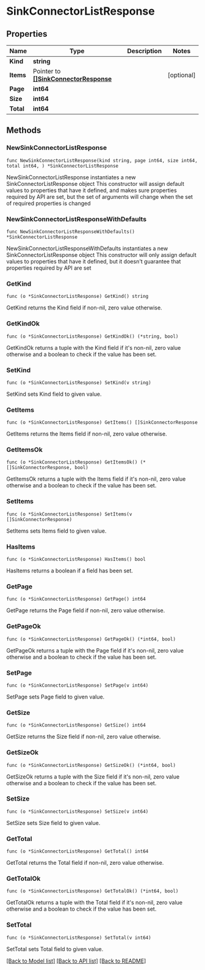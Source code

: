 # SinkConnectorListResponse

## Properties

Name | Type | Description | Notes
------------ | ------------- | ------------- | -------------
**Kind** | **string** |  | 
**Items** | Pointer to [**[]SinkConnectorResponse**](SinkConnectorResponse.md) |  | [optional] 
**Page** | **int64** |  | 
**Size** | **int64** |  | 
**Total** | **int64** |  | 

## Methods

### NewSinkConnectorListResponse

`func NewSinkConnectorListResponse(kind string, page int64, size int64, total int64, ) *SinkConnectorListResponse`

NewSinkConnectorListResponse instantiates a new SinkConnectorListResponse object
This constructor will assign default values to properties that have it defined,
and makes sure properties required by API are set, but the set of arguments
will change when the set of required properties is changed

### NewSinkConnectorListResponseWithDefaults

`func NewSinkConnectorListResponseWithDefaults() *SinkConnectorListResponse`

NewSinkConnectorListResponseWithDefaults instantiates a new SinkConnectorListResponse object
This constructor will only assign default values to properties that have it defined,
but it doesn't guarantee that properties required by API are set

### GetKind

`func (o *SinkConnectorListResponse) GetKind() string`

GetKind returns the Kind field if non-nil, zero value otherwise.

### GetKindOk

`func (o *SinkConnectorListResponse) GetKindOk() (*string, bool)`

GetKindOk returns a tuple with the Kind field if it's non-nil, zero value otherwise
and a boolean to check if the value has been set.

### SetKind

`func (o *SinkConnectorListResponse) SetKind(v string)`

SetKind sets Kind field to given value.


### GetItems

`func (o *SinkConnectorListResponse) GetItems() []SinkConnectorResponse`

GetItems returns the Items field if non-nil, zero value otherwise.

### GetItemsOk

`func (o *SinkConnectorListResponse) GetItemsOk() (*[]SinkConnectorResponse, bool)`

GetItemsOk returns a tuple with the Items field if it's non-nil, zero value otherwise
and a boolean to check if the value has been set.

### SetItems

`func (o *SinkConnectorListResponse) SetItems(v []SinkConnectorResponse)`

SetItems sets Items field to given value.

### HasItems

`func (o *SinkConnectorListResponse) HasItems() bool`

HasItems returns a boolean if a field has been set.

### GetPage

`func (o *SinkConnectorListResponse) GetPage() int64`

GetPage returns the Page field if non-nil, zero value otherwise.

### GetPageOk

`func (o *SinkConnectorListResponse) GetPageOk() (*int64, bool)`

GetPageOk returns a tuple with the Page field if it's non-nil, zero value otherwise
and a boolean to check if the value has been set.

### SetPage

`func (o *SinkConnectorListResponse) SetPage(v int64)`

SetPage sets Page field to given value.


### GetSize

`func (o *SinkConnectorListResponse) GetSize() int64`

GetSize returns the Size field if non-nil, zero value otherwise.

### GetSizeOk

`func (o *SinkConnectorListResponse) GetSizeOk() (*int64, bool)`

GetSizeOk returns a tuple with the Size field if it's non-nil, zero value otherwise
and a boolean to check if the value has been set.

### SetSize

`func (o *SinkConnectorListResponse) SetSize(v int64)`

SetSize sets Size field to given value.


### GetTotal

`func (o *SinkConnectorListResponse) GetTotal() int64`

GetTotal returns the Total field if non-nil, zero value otherwise.

### GetTotalOk

`func (o *SinkConnectorListResponse) GetTotalOk() (*int64, bool)`

GetTotalOk returns a tuple with the Total field if it's non-nil, zero value otherwise
and a boolean to check if the value has been set.

### SetTotal

`func (o *SinkConnectorListResponse) SetTotal(v int64)`

SetTotal sets Total field to given value.



[[Back to Model list]](../README.md#documentation-for-models) [[Back to API list]](../README.md#documentation-for-api-endpoints) [[Back to README]](../README.md)


